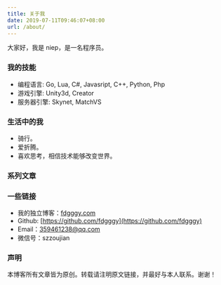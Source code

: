```yaml
---
title: 关于我
date: 2019-07-11T09:46:07+08:00
url: /about/
---
```



<p class="message">
大家好，我是 niep，是一名程序员。
</p>


### 我的技能

 * 编程语言: Go, Lua, C#, Javasript, C++, Python, Php
 * 游戏引擎: Unity3d, Creator
 * 服务器引擎: Skynet, MatchVS

### 生活中的我

 * 骑行。
 * 爱折腾。
 * 喜欢思考，相信技术能够改变世界。

### 系列文章

### 一些链接

 * 我的独立博客：[fdgggy.com](http://fdgggy.com)
 * Github: [https://github.com/fdgggy](https://github.com/fdgggy)
 * Email：359461238@qq.com
 * 微信号：szzoujian   

### 声明

本博客所有文章皆为原创。转载请注明原文链接，并最好与本人联系。谢谢！
